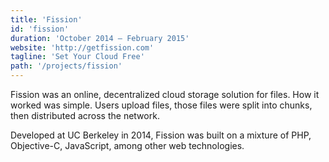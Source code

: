 ```yaml
---
title: 'Fission'
id: 'fission'
duration: 'October 2014 – February 2015'
website: 'http://getfission.com'
tagline: 'Set Your Cloud Free'
path: '/projects/fission'
---
```


Fission was an online, decentralized cloud storage solution for files. How it worked was simple. Users upload files, those files were split into chunks, then distributed across the network.

Developed at UC Berkeley in 2014, Fission was built on a mixture of PHP, Objective-C, JavaScript, among other web technologies.
